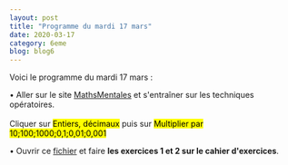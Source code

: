 ```yaml
---
layout: post
title: "Programme du mardi 17 mars"
date: 2020-03-17
category: 6eme
blog: blog6
---
```


Voici le programme du mardi 17 mars :

• Aller sur le site <a href="http://mathsmentales.net/">MathsMentales</a> et s'entraîner sur les techniques opératoires.
<br></br>
Cliquer sur <mark>Entiers, décimaux</mark> puis sur <mark>Multiplier par 10;100;1000;0,1;0,01;0,001</mark>
 
• Ouvrir ce <a href="/exercices/6eme/6eme_exercices_mardi_17_mars_2020.pdf">fichier</a> et faire <b>les exercices 1 et 2 sur le cahier d'exercices</b>. 
 
 
